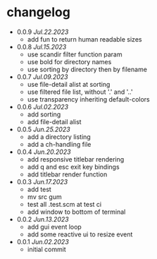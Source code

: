 # changelog

 * 0.0.9 _Jul.22.2023_
   * add fun to return human readable sizes
 * 0.0.8 _Jul.15.2023_
   * use scandir filter function param
   * use bold for directory names
   * use sorting by directory then by filename
 * 0.0.7 _Jul.09.2023_
   * use file-detail alist at sorting
   * use filtered file list, without '.' and '..'
   * use transparency inheriting default-colors
 * 0.0.6 _Jul.02.2023_
   * add sorting
   * add file-detail alist
 * 0.0.5 _Jun.25.2023_
   * add a directory listing
   * add a ch-handling file
 * 0.0.4 _Jun.20.2023_
   * add responsive titlebar rendering
   * add q and esc exit key bindings
   * add titlebar render function
 * 0.0.3 _Jun.17.2023_
   * add test
   * mv src gum
   * test all .test.scm at test ci
   * add window to bottom of terminal
 * 0.0.2 _Jun.13.2023_
   * add gui event loop
   * add some reactive ui to resize event
 * 0.0.1 _Jun.02.2023_
   * initial commit
